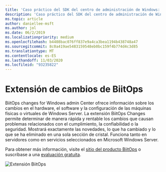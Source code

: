 ```yaml
---
title: 'Caso práctico del SDK del centro de administración de Windows: BiitOps'
description: 'Caso práctico del SDK del centro de administración de Windows: BiitOps'
ms.topic: article
author: daniellee-msft
ms.author: jol
ms.date: 06/2/2019
ms.localizationpriority: medium
ms.openlocfilehash: b4408bac076ff837e9a4ca3bea1194b438748a47
ms.sourcegitcommit: 8c0a419ae5483159548eb0bc159f4b774d4c3d85
ms.translationtype: MT
ms.contentlocale: es-ES
ms.lasthandoff: 11/03/2020
ms.locfileid: "93235822"
---
```

# <a name="biitops-changes-extension"></a>Extensión de cambios de BiitOps

BiitOps changes for Windows admin Center ofrece información sobre los cambios en el hardware, el software y la configuración de las máquinas físicas o virtuales de Windows Server. La extensión BiitOps Changes permite determinar de manera rápida y rentable los cambios que causan problemas relacionados con el cumplimiento, la confiabilidad o la seguridad. Mostrará exactamente las novedades, lo que ha cambiado y lo que se ha eliminado en una sola sección de cristal. Funciona tanto en servidores como en servicios seleccionados en Microsoft Windows Server.

Para obtener más información, visite el [sitio del producto BiitOps](https://biitops.com/solutions) o suscríbase a una [evaluación gratuita](https://biitops.com/solutions/biitops-changes).

![Extensión BiitOps](../../media/extend-case-study-biitops/biitops-1.png)
